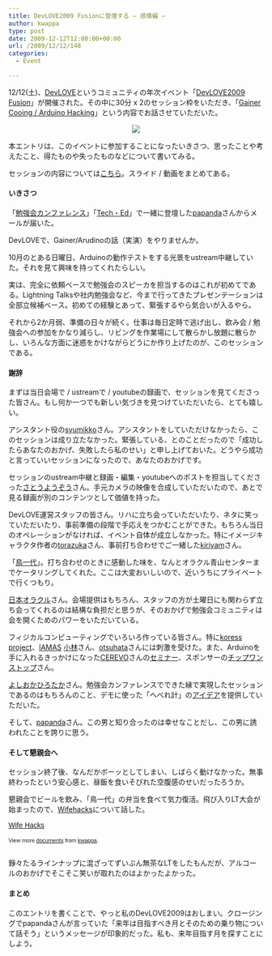 ```yaml
---
title: DevLOVE2009 Fusionに登壇する – 感情編 –
author: kwappa
type: post
date: 2009-12-12T12:00:00+00:00
url: /2009/12/12/148
categories:
  - Event

---
```

12/12(土)、<a href="http://sites.google.com/site/devloveofficial/" target="_blank">DevLOVE</a>というコミュニティの年次イベント「<a href="http://www.machoup.jp/devlove2009/" target="_blank">DevLOVE2009 Fusion</a>」が開催された。その中に30分 x 2のセッション枠をいただき、「<a href="http://www.machoup.jp/devlove2009/program.html#timetable_session2" target="_blank">Gainer Cooing / Arduino Hacking</a>」という内容でお話させていただいた。

<p align="center" style="text-align: center;">
  <a target="_blank" href="http://www.machoup.jp/devlove2009/"><img src="http://img.f.hatena.ne.jp/images/fotolife/t/torazuka/20091111/20091111214916.png?1257944092" style="border: 1px solid white;" /></a>
</p>

本エントリは、このイベントに参加することになったいきさつ、思ったことや考えたこと、得たものや失ったものなどについて書いてみる。

セッションの内容については<a href="http://kwappa.txt-nifty.com/blog/2009/12/devlove2009-fus.html" target="_blank">こちら</a>。スライド / 動画をまとめてある。

<!--more-->

#### いきさつ

「<a href="http://kwappa.txt-nifty.com/blog/" target="_blank">勉強会カンファレンス</a>」「<a href="http://kwappa.txt-nifty.com/blog/2009/08/teched-japan-20.html" target="_blank">Tech・Ed</a>」で一緒に登壇した<a href="http://twitter.com/papanda" target="_blank">papanda</a>さんからメールが届いた。

<blockauote>

DevLOVEで、Gainer/Arudinoの話（実演）をやりませんか。 

</blockauote>

10月のとある日曜日、Arduinoの動作テストをする光景をustream中継していた。それを見て興味を持ってくれたらしい。

実は、完全に依頼ベースで勉強会のスピーカを担当するのはこれが初めてである。Lightning Talksや社内勉強会など、今まで行ってきたプレゼンテーションは全部立候補ベース。初めての経験とあって、緊張するやら気合いが入るやら。

それから2か月弱、準備の日々が続く。仕事は毎日定時で逃げ出し、飲み会 / 勉強会への参加をかなり減らし、リビングを作業場にして散らかし放題に散らかし、いろんな方面に迷惑をかけながらどうにか作り上げたのが、このセッションである。

#### 謝辞

まずは当日会場で / ustreamで / youtubeの録画で、セッションを見てくださった皆さん。もし何か一つでも新しい気づきを見つけていただいたら、とても嬉しい。

アシスタント役の<a href="http://twitter.com/syumikko" target="_blank">syumikko</a>さん。アシスタントをしていただけなかったら、このセッションは成り立たなかった。緊張している、とのことだったので「成功したらあなたのおかげ、失敗したら私のせい」と申し上げておいた。どうやら成功と言っていいセッションになったので、あなたのおかげです。

セッションのustream中継と録画・編集・youtubeへのポストを担当してくださった<a href="http://blog.somethingnew2.com/" target="_blank">さとうようぞう</a>さん。手元カメラの映像を合成していただいたので、あとで見る録画が別のコンテンツとして価値を持った。

DevLOVE運営スタッフの皆さん。リハに立ち会っていただいたり、ネタに笑っていただいたり、事前準備の段階で手応えをつかむことができた。もちろん当日のオペレーションがなければ、イベント自体が成立しなかった。特にイメージキャラクタ作者の<a href="http://twitter.com/torazuka" target="_blank">torazuka</a>さん、事前打ち合わせでご一緒した<a href="http://twitter.com/kiriyam" target="_blank">kiriyam</a>さん。

「<a href="http://www.toho-e.net/" target="_blank">鳥一代</a>」。打ち合わせのときに感動した味を、なんとオラクル青山センターまでケータリングしてくれた。ここは大変おいしいので、近いうちにプライベートで行くつもり。

<a href="http://www.oracle.com/lang/jp/index.html" target="_blank">日本オラクル</a>さん。会場提供はもちろん、スタッフの方が土曜日にも関わらず立ち会ってくれるのは結構な負担だと思うが、そのおかげで勉強会コミュニティは会を開くためのパワーをいただいている。

フィジカルコンピューティングでいろいろ作っている皆さん。特に<a href="http://koress.jp/" target="_blank">koress project</a>、<a href="http://www.iamas.ac.jp/J/index.html" target="_blank">IAMAS</a> <a href="http://twitter.com/kotobuki" target="_blank">小林</a>さん、<a href="http://twitter.com/otsuhata" target="_blank">otsuhata</a>さんには刺激を受けた。また、Arduinoを手に入れるきっかけになった<a href="http://cerevo.com/" target="_blank">CEREVO</a>さんの<a href="http://kwappa.txt-nifty.com/blog/2009/05/vol1arduino-a27.html" target="_blank">セミナー</a>、スポンサーの<a href="http://www.chip1stop.com/" target="_blank">チップワンストップ</a>さん。

<a href="http://twitter.com/hyoshiok" target="_blank">よしおかひろたか</a>さん。勉強会カンファレンスでできた縁で実現したセッションであるのはもちろんのこと、デモに使った「へべれ計」の<a href="http://twitter.com/hyoshiok/status/6131725453" target="_blank">アイデア</a>を提供していただいた。

そして、<a href="http://twitter.com/papanda" target="_blank">papanda</a>さん。この男と知り合ったのは幸せなことだし、この男に誘われたことを誇りに思う。

#### そして懇親会へ

セッション終了後、なんだかボーッとしてしまい、しばらく動けなかった。無事終わったという安心感と、昼飯を食いそびれた空腹感のせいだったろうか。

懇親会でビールを飲み、「鳥一代」の弁当を食べて気力復活。飛び入りLT大会が始まったので、<a href="http://el.jibun.atmarkit.co.jp/wifehacks/" target="_blank">Wifehacks</a>について話した。

<div id="__ss_2703584" style="width: 425px; text-align: left;">
  <a href="http://www.slideshare.net/kwappa/wife-hacks" title="Wife Hacks" style="margin: 12px 0pt 3px; font-family: Helvetica,Arial,Sans-serif; font-style: normal; font-variant: normal; font-weight: normal; font-size: 14px; line-height: normal; font-size-adjust: none; font-stretch: normal; display: block; text-decoration: underline;">Wife Hacks</a></p> 
  
  <div style="font-size: 11px; font-family: tahoma,arial; height: 26px; padding-top: 2px;">
    View more <a href="http://www.slideshare.net/" style="text-decoration: underline;">documents</a> from <a href="http://www.slideshare.net/kwappa" style="text-decoration: underline;">kwappa</a>.
  </div>
</div>



錚々たるラインナップに混ざってずいぶん無茶なLTをしたもんだが、アルコールのおかげでそこそこ笑いが取れたのはよかったよかった。

#### まとめ

このエントリを書くことで、やっと私のDevLOVE2009はおしまい。クロージングでpapandaさんが言っていた「来年は目指すべき月とそのための乗り物について話そう」というメッセージが印象的だった。私も、来年目指す月を探すことにしよう。
